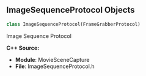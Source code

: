 ## ImageSequenceProtocol Objects

```python
class ImageSequenceProtocol(FrameGrabberProtocol)
```

Image Sequence Protocol

**C++ Source:**

- **Module**: MovieSceneCapture
- **File**: ImageSequenceProtocol.h

<a id="unreal.CompressedImageSequenceProtocol"></a>